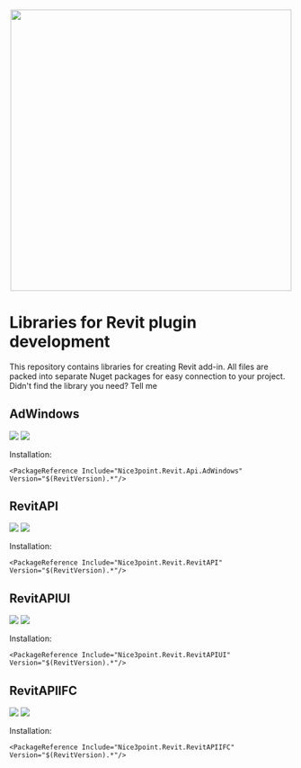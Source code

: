 <h3 align="center"><img src="https://user-images.githubusercontent.com/20504884/151987351-a3eceb30-ad81-49fb-8a45-1b7c945aca84.png" width="500px"></h3>

# Libraries for Revit plugin development

This repository contains libraries for creating Revit add-in. All files are packed into separate Nuget packages for easy connection to your project. Didn't find the library you need? Tell me

## AdWindows

<p align="left">
  <a href="https://www.nuget.org/packages/Nice3point.Revit.Api.AdWindows"><img src="https://img.shields.io/nuget/vpre/Nice3point.Revit.Api.AdWindows?style=for-the-badge"></a>
  <a href="https://www.nuget.org/packages/Nice3point.Revit.Api.AdWindows"><img src="https://img.shields.io/nuget/dt/Nice3point.Revit.Api.AdWindows?style=for-the-badge"></a>
</p>

Installation:

```text
<PackageReference Include="Nice3point.Revit.Api.AdWindows" Version="$(RevitVersion).*"/>
```

## RevitAPI

<p align="left">
  <a href="https://www.nuget.org/packages/Nice3point.Revit.Api.RevitAPI"><img src="https://img.shields.io/nuget/vpre/Nice3point.Revit.Api.RevitAPI?style=for-the-badge"></a>
  <a href="https://www.nuget.org/packages/Nice3point.Revit.Api.RevitAPI"><img src="https://img.shields.io/nuget/dt/Nice3point.Revit.Api.RevitAPI?style=for-the-badge"></a>
</p>

Installation:

```text
<PackageReference Include="Nice3point.Revit.RevitAPI" Version="$(RevitVersion).*"/>
```

## RevitAPIUI

<p align="left">
  <a href="https://www.nuget.org/packages/Nice3point.Revit.Api.RevitAPIUI"><img src="https://img.shields.io/nuget/vpre/Nice3point.Revit.Api.RevitAPIUI?style=for-the-badge"></a>
  <a href="https://www.nuget.org/packages/Nice3point.Revit.Api.RevitAPIUI"><img src="https://img.shields.io/nuget/dt/Nice3point.Revit.Api.RevitAPIUI?style=for-the-badge"></a>
</p>

Installation:

```text
<PackageReference Include="Nice3point.Revit.RevitAPIUI" Version="$(RevitVersion).*"/>
```

## RevitAPIIFC

<p align="left">
  <a href="https://www.nuget.org/packages/Nice3point.Revit.Api.RevitAPIIFC"><img src="https://img.shields.io/nuget/vpre/Nice3point.Revit.Api.RevitAPIIFC?style=for-the-badge"></a>
  <a href="https://www.nuget.org/packages/Nice3point.Revit.Api.RevitAPIIFC"><img src="https://img.shields.io/nuget/dt/Nice3point.Revit.Api.RevitAPIIFC?style=for-the-badge"></a>
</p>

Installation:

```text
<PackageReference Include="Nice3point.Revit.RevitAPIIFC" Version="$(RevitVersion).*"/>
```
